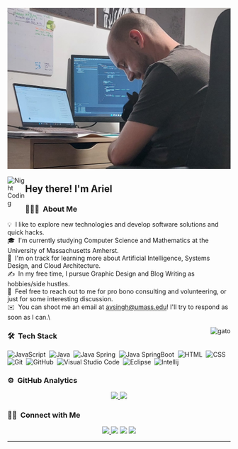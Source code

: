 ![Ariel Fernando Udinovich Banner](https://github.com/Audinovich/Audinovich/blob/main/arielybruna.jpeg)

<img alt="Night Coding" src="./assets/Hand%20Wave.gif" width='40' align="left"/><h2>Hey there! I'm Ariel</h2>
  
### 👨🏻‍💻 &nbsp;About Me

💡 &nbsp;I like to explore new technologies and develop software solutions and quick hacks.\
🎓 &nbsp;I'm currently studying Computer Science and Mathematics at the University of Massachusetts Amherst.\
🌱 &nbsp;I'm on track for learning more about Artificial Intelligence, Systems Design, and Cloud Architecture.\
✍️ &nbsp;In my free time, I pursue Graphic Design and Blog Writing as hobbies/side hustles.\
💬 &nbsp;Feel free to reach out to me for pro bono consulting and volunteering, or just for some interesting discussion.\
✉️ &nbsp;You can shoot me an email at avsingh@umass.edu! I'll try to respond as soon as I can.\


<img alt="gato" src="https://raw.githubusercontent.com/Audinovich/Audinovich/gato.gif" align="right"/>

### 🛠 &nbsp;Tech Stack


![JavaScript](https://img.shields.io/badge/-JavaScript-05122A?style=flat&logo=javascript)&nbsp;
![Java](https://img.shields.io/badge/-Java-05122A?style=flat&logo=Java&logoColor=FFA518)&nbsp;
![Java Spring](https://img.shields.io/badge/-Spring-222222?style=flat&logo=spring&logoColor=6DB33F)&nbsp;
![Java SpringBoot](https://img.shields.io/badge/SpringBoot-000000?style=flat-square&logo=Spring&logoColor=white)&nbsp;
![HTML](https://img.shields.io/badge/-HTML-05122A?style=flat&logo=HTML5)&nbsp;
![CSS](https://img.shields.io/badge/-CSS-05122A?style=flat&logo=CSS3&logoColor=1572B6)&nbsp;
![Git](https://img.shields.io/badge/-Git-05122A?style=flat&logo=git)&nbsp;
![GitHub](https://img.shields.io/badge/-GitHub-05122A?style=flat&logo=github)&nbsp;
![Visual Studio Code](https://img.shields.io/badge/-Visual%20Studio%20Code-05122A?style=flat&logo=visual-studio-code&logoColor=007ACC)&nbsp;
![Eclipse](https://img.shields.io/badge/-Eclipse-05122A?style=flat&logo=eclipse-ide&logoColor=2C2255)&nbsp;
![Intellij](https://img.shields.io/badge/intellij-000000?style=flat&logo=Spring&logoColor=white)

### ⚙️ &nbsp;GitHub Analytics

<p align="center">
<a href="https://github.com/Audinovich">
  <img height="180em" src="https://github-readme-stats-eight-theta.vercel.app/api?username=Audinovich&show_icons=true&theme=algolia&include_all_commits=true&count_private=true"/>
  <img height="180em" src="https://github-readme-stats-eight-theta.vercel.app/api/top-langs/?username=Audinovich&layout=compact&langs_count=8&theme=algolia"/>
</a>
</p>

### 🤝🏻 &nbsp;Connect with Me

<p align="center">
<a href="mailto:arieludinovich@gmail.com">
  <img src="https://img.shields.io/badge/-ariel-fernando-udinovich-D14836?style=flat&logo=Gmail&logoColor=white"/>
</a>
<a href="https://linkedin.com/in/Ariel Fernando Udinovich"><img src="https://img.shields.io/badge/-ariel-fernando-udinovich-aa4383197?style=flat&logo=Linkedin&logoColor=white"/></a>
<a href="https://instagram.com/ariel_udi"><img src="https://img.shields.io/badge/-@ariel_udi?style=flat&logo=Instagram&logoColor=white"/></a>
<a href="https://facebook.com/Ariel Udinovich"><img src="https://img.shields.io/badge/-@Ariel Udinovich?style=flat&logo=Facebook&logoColor=white"/></a>


</p>

-----

